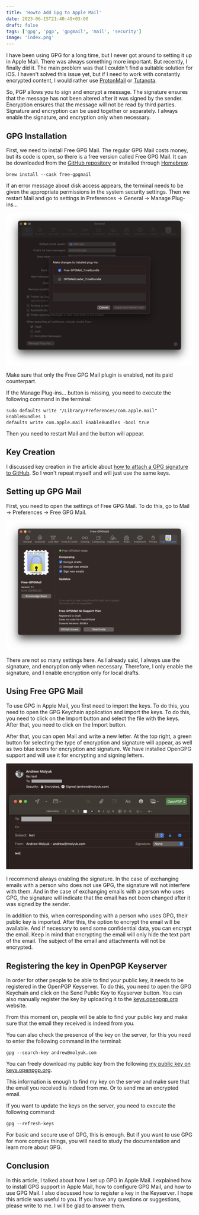 ```yaml
---
title: 'Howto Add Gpg to Apple Mail'
date: 2023-06-15T21:40:49+03:00
draft: false
tags: ['gpg', 'pgp', 'gpgmail', 'mail', 'security']
image: 'index.png'
---
```


I have been using GPG for a long time, but I never got around to setting it up in Apple Mail. There was always something more important. But recently, I finally did it. The main problem was that I couldn't find a suitable solution for iOS. I haven't solved this issue yet, but if I need to work with constantly encrypted content, I would rather use [ProtonMail](https://protonmail.com/) or [Tutanota](https://tutanota.com/).

So, PGP allows you to sign and encrypt a message. The signature ensures that the message has not been altered after it was signed by the sender. Encryption ensures that the message will not be read by third parties. Signature and encryption can be used together or separately. I always enable the signature, and encryption only when necessary.

<!--more-->

## GPG Installation

First, we need to install Free GPG Mail. The regular GPG Mail costs money, but its code is open, so there is a free version called Free GPG Mail. It can be downloaded from the [GitHub repository](https://github.com/Free-GPGMail/Free-GPGMail/releases) or installed through [Homebrew](https://brew.sh/).

```shell
brew install --cask free-gpgmail
```

If an error message about disk access appears, the terminal needs to be given the appropriate permissions in the system security settings. Then we restart Mail and go to settings in Preferences -> General -> Manage Plug-ins...

![mail-plugins.webp ](mail-plugins.webp)

Make sure that only the Free GPG Mail plugin is enabled, not its paid counterpart.

If the Manage Plug-ins... button is missing, you need to execute the following command in the terminal:

```shell
sudo defaults write "/Library/Preferences/com.apple.mail" EnableBundles 1
defaults write com.apple.mail EnableBundles -bool true
```

Then you need to restart Mail and the button will appear.

## Key Creation

I discussed key creation in the article about [how to attach a GPG signature to GitHub](/blog/howto-add-gpg-to-github/). So I won't repeat myself and will just use the same keys.

## Setting up GPG Mail

First, you need to open the settings of Free GPG Mail. To do this, go to Mail -> Preferences -> Free GPG Mail.

![mail-free-gpgmail.webp](mail-free-gpgmail.webp)

There are not so many settings here. As I already said, I always use the signature, and encryption only when necessary. Therefore, I only enable the signature, and I enable encryption only for local drafts.

## Using Free GPG Mail

To use GPG in Apple Mail, you first need to import the keys. To do this, you need to open the GPG Keychain application and import the keys. To do this, you need to click on the Import button and select the file with the keys. After that, you need to click on the Import button.

After that, you can open Mail and write a new letter. At the top right, a green button for selecting the type of encryption and signature will appear, as well as two blue icons for encryption and signature. We have installed OpenGPG support and will use it for encrypting and signing letters.

![mail-compose.webp](mail-compose.webp)

I recommend always enabling the signature. In the case of exchanging emails with a person who does not use GPG, the signature will not interfere with them. And in the case of exchanging emails with a person who uses GPG, the signature will indicate that the email has not been changed after it was signed by the sender.

In addition to this, when corresponding with a person who uses GPG, their public key is imported. After this, the option to encrypt the email will be available. And if necessary to send some confidential data, you can encrypt the email. Keep in mind that encrypting the email will only hide the text part of the email. The subject of the email and attachments will not be encrypted.

## Registering the key in OpenPGP Keyserver

In order for other people to be able to find your public key, it needs to be registered in the OpenPGP Keyserver. To do this, you need to open the GPG Keychain and click on the Send Public Key to Keyserver button. You can also manually register the key by uploading it to the [keys.openpgp.org](https://keys.openpgp.org/) website.

From this moment on, people will be able to find your public key and make sure that the email they received is indeed from you.

You can also check the presence of the key on the server, for this you need to enter the following command in the terminal:

```shell
gpg --search-key andrew@molyuk.com
```

You can freely download my public key from the following [my public key on keys.openpgp.org](https://keys.openpgp.org/vks/v1/by-fingerprint/5A462993E1691B4510390F6C8B43AD0BAE6616A7).

This information is enough to find my key on the server and make sure that the email you received is indeed from me. Or to send me an encrypted email.

If you want to update the keys on the server, you need to execute the following command:

```shell
gpg --refresh-keys
```

For basic and secure use of GPG, this is enough. But if you want to use GPG for more complex things, you will need to study the documentation and learn more about GPG.

## Conclusion

In this article, I talked about how I set up GPG in Apple Mail. I explained how to install GPG support in Apple Mail, how to configure GPG Mail, and how to use GPG Mail. I also discussed how to register a key in the Keyserver. I hope this article was useful to you. If you have any questions or suggestions, please write to me. I will be glad to answer them.
